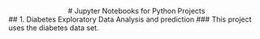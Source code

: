 <div align="center">
# Jupyter Notebooks for Python Projects


</div>
## 1. Diabetes Exploratory Data Analysis and prediction
### This project uses the diabetes data set.